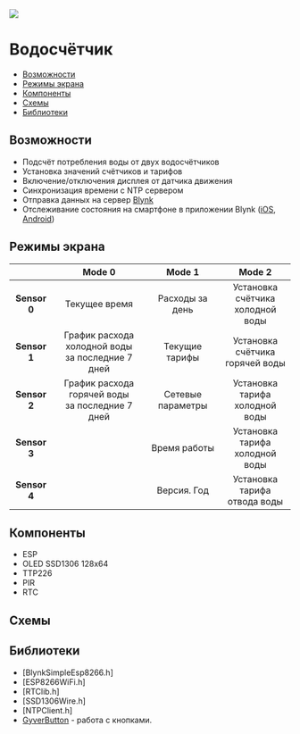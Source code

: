 <img src="https://img.shields.io/badge/version-0.1-green">

# Водосчётчик

- [Возможности](https://github.com/killadog/WaterCounter/blob/main/README.md#%D0%B2%D0%BE%D0%B7%D0%BC%D0%BE%D0%B6%D0%BD%D0%BE%D1%81%D1%82%D0%B8)
- [Режимы экрана](https://github.com/killadog/WaterCounter/blob/main/README.md#%D1%80%D0%B5%D0%B6%D0%B8%D0%BC%D1%8B-%D1%8D%D0%BA%D1%80%D0%B0%D0%BD%D0%B0)
- [Компоненты](https://github.com/killadog/WaterCounter/blob/main/README.md#%D0%BA%D0%BE%D0%BC%D0%BF%D0%BE%D0%BD%D0%B5%D0%BD%D1%82%D1%8B)
- [Схемы](https://github.com/killadog/WaterCounter/blob/main/README.md#%D1%81%D1%85%D0%B5%D0%BC%D1%8B)
- [Библиотеки](https://github.com/killadog/WaterCounter/blob/main/README.md#%D0%B1%D0%B8%D0%B1%D0%BB%D0%B8%D0%BE%D1%82%D0%B5%D0%BA%D0%B8)

## Возможности
- Подсчёт потребления воды от двух водосчётчиков
- Установка значений счётчиков и тарифов
- Включение/отключения дисплея от датчика движения
- Синхронизация времени с NTP сервером
- Отправка данных на сервер [Blynk](https://blynk.io/)
- Отслеживание состояния на смартфоне в приложении Blynk ([iOS](https://apps.apple.com/us/app/blynk-iot-for-arduino-esp32/id808760481), [Android](https://play.google.com/store/apps/details?id=cc.blynk&hl=en_US))

## Режимы экрана

||**Mode 0**|**Mode 1** |**Mode 2**|
|:---:|:---:|:---:|:---:|
|**Sensor 0**|Текущее время|Расходы за день|Установка счётчика <br /> холодной воды|
|**Sensor 1**|График расхода холодной воды <br /> за последние 7 дней|Текущие тарифы|Установка счётчика <br /> горячей воды|
|**Sensor 2**|График расхода горячей воды <br /> за последние 7 дней|Сетевые параметры|Установка тарифа <br /> холодной воды|
|**Sensor 3**||Время работы|Установка тарифа <br /> холодной воды|
|**Sensor 4**||Версия. Год|Установка тарифа <br /> отвода воды|

## Компоненты
- ESP
- OLED SSD1306 128x64
- TTP226
- PIR
- RTC

## Схемы

## Библиотеки

- [BlynkSimpleEsp8266.h]
- [ESP8266WiFi.h]
- [RTClib.h]
- [SSD1306Wire.h]
- [NTPClient.h]
- [GyverButton](https://github.com/AlexGyver/GyverLibs/tree/master/GyverButton) - работа с кнопками.
